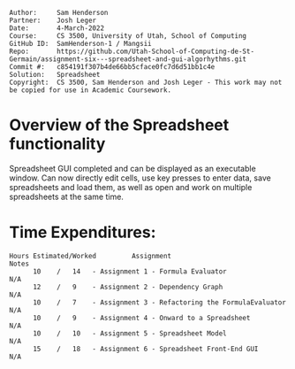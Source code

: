 ```
Author:     Sam Henderson
Partner:    Josh Leger
Date:       4-March-2022
Course:     CS 3500, University of Utah, School of Computing
GitHub ID:  SamHenderson-1 / Mangsii
Repo:       https://github.com/Utah-School-of-Computing-de-St-Germain/assignment-six---spreadsheet-and-gui-algorhythms.git
Commit #:   c854191f307b4de66bb5cface0fc7d6d51bb1c4e
Solution:   Spreadsheet
Copyright:  CS 3500, Sam Henderson and Josh Leger - This work may not be copied for use in Academic Coursework.
```

# Overview of the Spreadsheet functionality

Spreadsheet GUI completed and can be displayed as an executable window. Can now directly edit cells,
use key presses to enter data, save spreadsheets and load them, as well as open and work on multiple 
spreadsheets at the same time.

# Time Expenditures:

    Hours Estimated/Worked         Assignment                               Notes
          10    /   14   - Assignment 1 - Formula Evaluator                 N/A
          12    /   9    - Assignment 2 - Dependency Graph                  N/A
          10    /   7    - Assignment 3 - Refactoring the FormulaEvaluator  N/A
          10    /   9    - Assignment 4 - Onward to a Spreadsheet           N/A
          10    /   10   - Assignment 5 - Spreadsheet Model                 N/A
          15    /   18   - Assignment 6 - Spreadsheet Front-End GUI         N/A